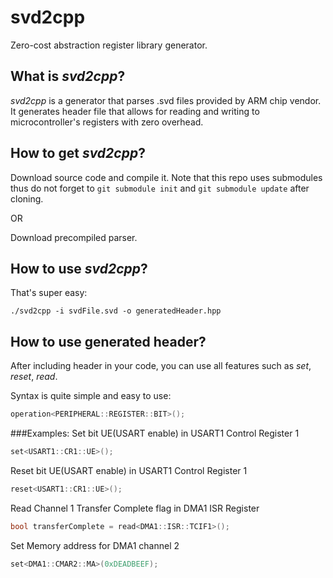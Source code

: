 # svd2cpp
Zero-cost abstraction register library generator.
## What is *svd2cpp*?
*svd2cpp* is a generator that parses .svd files provided by ARM chip vendor.
It generates header file that allows for reading and writing to microcontroller's registers with zero overhead.

## How to get *svd2cpp*?
  Download source code and compile it. Note that this repo uses submodules thus do not forget to `git submodule init` and `git submodule update` after cloning.

OR

  Download precompiled parser.

## How to use *svd2cpp*?
That's super easy:
```console
./svd2cpp -i svdFile.svd -o generatedHeader.hpp
```

## How to use generated header?
After including header in your code, you can use all features such as *set*, *reset*, *read*.

Syntax is quite simple and easy to use:
```cpp
operation<PERIPHERAL::REGISTER::BIT>();
```
###Examples:
Set bit UE(USART enable) in USART1 Control Register 1
```cpp
set<USART1::CR1::UE>();
```

Reset bit UE(USART enable) in USART1 Control Register 1
```cpp
reset<USART1::CR1::UE>();
```

Read Channel 1 Transfer Complete flag in DMA1 ISR Register
```cpp
bool transferComplete = read<DMA1::ISR::TCIF1>();
```

Set Memory address for DMA1 channel 2
```cpp
set<DMA1::CMAR2::MA>(0xDEADBEEF);
```
